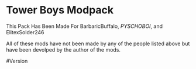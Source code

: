 # Tower Boys Modpack
This Pack Has Been Made For BarbaricBuffalo, _PYSCHOBOI_, and ElitexSolder246

All of these mods have not been made by any of the people listed above but have been devolped by the author of the mods. 

#Version

